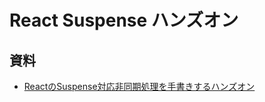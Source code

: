 # React Suspense ハンズオン

## 資料
- [ReactのSuspense対応非同期処理を手書きするハンズオン](https://zenn.dev/uhyo/books/react-concurrent-handson)

